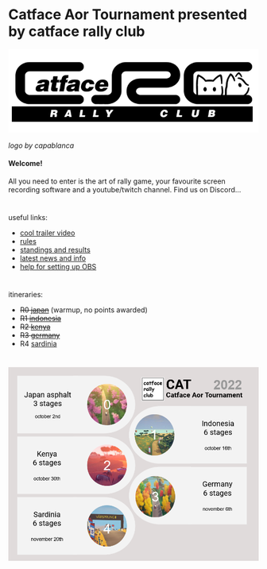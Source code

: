 # Catface Aor Tournament presented by catface rally club

![Logo](/catfacerallyclub.png?raw=true)

_logo by capablanca_

#### Welcome!

All you need to enter is the art of rally game, your favourite screen recording software and a youtube/twitch channel. Find us on Discord...

#

useful links:
- [cool trailer video](https://www.youtube.com/watch?v=sI15aMLKqyU)
- [rules](https://github.com/xlsrln/cat/blob/main/cat_rules.md)
- [standings and results](https://github.com/xlsrln/cat/blob/main/results.md)
- [latest news and info](https://github.com/xlsrln/cat/blob/main/news.md)
- [help for setting up OBS](https://github.com/xlsrln/cat/blob/main/setup_help.md)

#

itineraries:
- ~~R0 [japan](https://github.com/xlsrln/cat/edit/main/news.md#warmup-event)~~ (warmup, no points awarded)
- ~~R1 [indonesia](https://github.com/xlsrln/cat/edit/main/news.md#round-1-indonesia)~~
- ~~R2 [kenya](https://github.com/xlsrln/cat/edit/main/news.md#round-2-kenya-itinerary)~~
- ~~R3 [germany](https://github.com/xlsrln/cat/edit/main/news.md#round-3-germany)~~
- R4 [sardinia](https://github.com/xlsrln/cat/edit/main/news.md#round-4-sardinia)

#

![GitHub Logo](/Untitled.png?raw=true)
